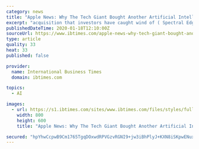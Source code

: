 ```yaml
---
category: news
title: "Apple News: Why The Tech Giant Bought Another Artificial Intelligence Start-Up"
excerpt: "acquisition that investors have caught wind of ( Spectral Edge, to bolster the company's computational photography). CEO Tim Cook confirmed last year that the tech titan tends to buy smaller companies every two to three weeks."
publishedDateTime: 2020-01-18T12:10:00Z
sourceUrl: https://www.ibtimes.com/apple-news-why-tech-giant-bought-another-artificial-intelligence-start-2904861
type: article
quality: 33
heat: 33
published: false

provider:
  name: International Business Times
  domain: ibtimes.com

topics:
  - AI

images:
  - url: https://s1.ibtimes.com/sites/www.ibtimes.com/files/styles/full/public/2019/10/06/apple-10-6.jpg
    width: 800
    height: 600
    title: "Apple News: Why The Tech Giant Bought Another Artificial Intelligence Start-Up"

secured: "hpYhwCcpwB9Cm1765TgqDOxwdRPVGzvRGNI9+jw3iBhPlyJ+KXN8iSKpwENuxcl6PtxWapiqSdppPs2YubfzXPvPSSzSZlcRnu08mkqgBdswbAXQaSk717boVa4g/coctaM4ehiu0g29avD6i+FATtLxaldtcKEcBLSvcUiVKgGc8Jy/6i6otfpQcvXKVCb2beSOHItWZUxRysNGtH2H1jLGZ6rMysUZsBG7t1/RDjI07MB2dP0iy9W1LdJgcKQaGgV+sn827FnLrgQ7dULEYX1m+y5WP6V4DWAEed3svDEV5sFN9A54M/Yb39Rce1POVBhdRK8JyZvQwOh6JispwK9eE7e0YxTuAxyLsDUKXVIYnVLI/jMqBF7RdU6xmKYEkfy/QZRh0STJdAgJ/WMZQXLyarAbb5yRdTkpSZWk4cD6FH1I37t+acEt7w973FEjQFjpoQEphV2e28YSYJ4OLg==;fVGXopuCL9sGvlm+npa2IQ=="
---
```


